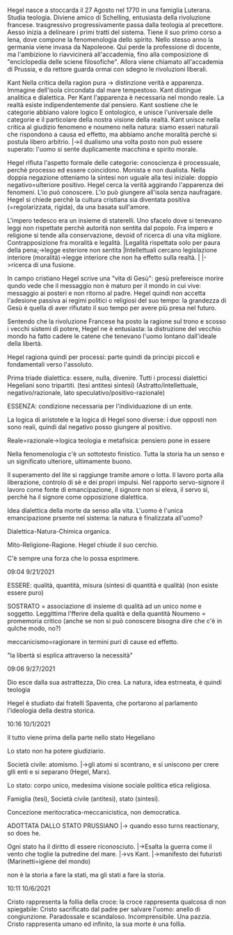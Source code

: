 Hegel nasce a stoccarda il 27 Agosto nel 1770 in una famiglia Luterana. Studia teologia. Diviene amico di Schelling, entusiasta della rivoluzione francese.
trasgressivo progressivamente passa dalla teologia al precettore. 
Aesso inizia a delineare i primi tratti del sistema. 
Tiene il suo primo corso a Iena, dove compone la fenomenologia dello spirito. Nello stesso anno la germania viene invasa da Napoleone.
Qui perde la professione di docente, ma l'ambizione lo riavvicinerà all'accademia, fino alla composizione di "enciclopedia delle sciene filosofiche". 
Allora viene chiamato all'accademia di Prussia, e da rettore guarda ormai con sdegno le rivoluzioni liberali. 

Kant Nella critica della ragion pura -> distinzione verità e apparenza. Immagine dell'isola circondata dal mare tempestoso.
Kant distingue analitica e dialettica. Per Kant l'apparenza è necessaria nel mondo reale. La realtà esiste indipendentemente dal pensiero. 
Kant sostiene che le categorie abbiano valore logico E ontologico, e unisce l'universale delle categorie e il particolare della nostra visione della realtà.
Kant unisce nella critica al giudizio fenomeno e noumeno nella natura: siamo esseri naturali che rispondono a causa ed effetto, ma abbiamo anche moralità perchè si postula libero arbitrio.
							|->il dualismo una volta posto non può essere superato: l'uomo si sente duplicamente macchina e spirito morale.

Hegel rifiuta l'aspetto formale delle categorie: conoscienza è processuale, perchè processo ed essere coincidono. Monista e non dualista. 
									Nella doppia negazione otteniamo la sintesi non uguale alla tesi iniziale: 
									doppio negativo=ulteriore positivo.
Hegel cerca la verità aggirando l'apparenza dei fenomeni. L'io può conoscere. L'io può giungere all'isola senza naufragare.
Hegel si chiede perchè la cultura cristiana sia diventata positiva (=regolarizzata, rigida), da una basata sull'amore.

L'impero tedesco era un insieme di staterelli. Uno sfacelo dove si tenevano leggi non rispettate perchè autorità non sentita dal popolo.
Fra impero e religione si tende alla conservazione, devoid of ricerca di una vita migliore. Contrapposizione fra moralità e legalità.
											|Legalità rispettata solo per paura della pena;->legge esteriore non sentita
											|Intellettuali cercano legislazione interiore (moralità)->legge interiore che non ha effetto sulla realtà.
											|
											|->ricerca di una fusione.


In campo cristiano Hegel scrive una "vita di Gesù": gesù prefereisce morire qundo vede che il messaggio non è maturo per il mondo in cui vive: messaggio ai posteri e non ritorno al padre.
Hegel quindi non accetta l'adesione passiva ai regimi politici o religiosi del suo tempo: la grandezza di Gesù è quella di aver rifiutato il suo tempo per avere più presa nel futuro. 

Sentendo che la rivoluzione Francese ha posto la ragione sul trono e scosso i vecchi sistemi di potere, Hegel ne è entusiasta: 
la distruzione del vecchio mondo ha fatto cadere le catene che tenevano l'uomo lontano dall'ideale della libertà.

Hegel ragiona quindi per processi: parte quindi da principi piccoli e fondamentali verso l'assoluto.

Prima triade dialettica: essere, nulla, divenire. Tutti i processi dialettici Hegeliani sono tripartiti. (tesi antitesi sintesi) 
		(Astratto/intellettuale, negativo/razionale, lato speculativo/positivo-razionale)

ESSENZA: condizione necessaria per l'individuazione di un ente.

La logica di aristotele e la logica di Hegel sono diverse: i due opposti non sono reali, quindi dal negativo posso giungere al positivo. 


Reale=razionale->logica teologia e metafisica: pensiero pone in essere

Nella fenomenologia c'è un sottotesto finistico. Tutta la storia ha un senso e un significato ulteriore, ultimamente buono.

Il superamento del lite si raggiunge tramite amore o lotta. Il lavoro porta alla liberazione, controlo di sè e dei propri impulsi.
Nel rapporto servo-signore il lavoro come fonte di emancipazione, il signore non si eleva, il servo sì, perchè ha il signore come opposizione dialettica.

Idea dialettica della morte da senso alla vita. L'uomo è l'unica emancipazione prsente nel sistema: la natura è finalizzata all'uomo?

Dialettica-Natura-Chimica organica.

Mito-Religione-Ragione. Hegel chiude il suo cerchio. 

C'è sempre una forza che lo possa esprimere. 


09:04 9/21/2021

ESSERE: qualità, quantità, misura (sintesi di quantità e qualità)
(non esiste essere puro)

SOSTRATO = associazione di insieme di qualità ad un unico nome e soggetto. Leggittima l'fferire della qualità e della quantità
Noumeno = promemoria critico (anche se non si può conoscere bisogna dire che c'è in qulche modo, no?)

meccanicismo=ragionare in termini puri di cause ed effetto.

"la libertà si esplica attraverso la necessità"

09:06 9/27/2021

Dio esce dalla sua astrattezza, Dio crea. La natura, idea estrneata, è quindi teologia

Hegel è studiato dai fratelli Spaventa, che portarono al parlamento l'ideologia della destra storica.


10:16 10/1/2021

Il tutto viene prima della parte nello stato Hegeliano

Lo stato non ha potere giudiziario.

Società civile: atomismo. 
		   |->gli atomi si scontrano, e si uniscono per crere glli enti e si separano (Hegel, Marx).

Lo stato: corpo unico, medesima visione sociale politica etica religiosa.


Famiglia (tesi), Società civile (antitesi), stato (sintesi).

Concezione meritocratica-meccanicistica, non democratica.

ADOTTATA DALLO STATO PRUSSIANO
 |-> quando esso turns reactionary, so does he. 

Ogni stato ha il diritto di essere riconosciuto.
 |->Esalta la guerra come il vento che toglie la putredine del mare.
				|->vs Kant.          |->manifesto dei futuristi (Marinetti=igiene del mondo)

non è la storia a fare la stati, ma gli stati a fare la storia.

10:11 10/6/2021

Cristo rappresenta la follia della croce: la croce rappresenta qualcosa di non spiegabile: Cristo sacrificato dal padre per salvare l'uomo: 
					anello di congiunzione. Paradossale e scandaloso. Incomprensibile. Una pazzia. 
					Cristo rappresenta umano ed infinito, la sua morte è una follia.

